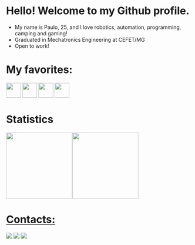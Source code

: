 # Hello! Welcome to my Github profile.
* My name is Paulo, 25, and I love robotics, automation, programming, camping and gaming!
* Graduated in Mechatronics Engineering at CEFET/MG
* Open to work! 

# My favorites:
<img src="https://cdn.jsdelivr.net/gh/devicons/devicon/icons/python/python-original.svg" width="40" height="40"/> <img src="https://cdn.jsdelivr.net/gh/devicons/devicon/icons/matlab/matlab-original.svg"  width="40" height="40"/> <img src="https://cdn.jsdelivr.net/gh/devicons/devicon/icons/cplusplus/cplusplus-original.svg" width="40" height="40"/> <img src="https://cdn.jsdelivr.net/gh/devicons/devicon/icons/embeddedc/embeddedc-original.svg" width="40" height="40"/> 

# Statistics
<div>
<a href="https://github.com/seu-usuário-aqui">
<img height="180em" src="https://github-readme-stats.vercel.app/api/top-langs/?username=pvgsMechatronics&layout=compact&langs_count=7&theme=dracula"/><img height="180em" src="https://github-readme-stats.vercel.app/api?username=pvgsMechatronics&show_icons=true&theme=dracula&include_all_commits=true&count_private=true"/>
</div>


# Contacts:

<div>

<a href = "mailto:paulo.vitor.contato@proton.me"><img src="https://img.shields.io/badge/ProtonMail-8B89CC?style=for-the-badge&logo=protonmail&logoColor=white" target="_blank"></a>
<a href="https://wa.me/5537999322273" target="_blank"><img src="https://img.shields.io/badge/WhatsApp-25D366?style=for-the-badge&logo=whatsapp&logoColor=white" target="_blank"></a> 
<a href="https://www.linkedin.com/in/pvgsMechatronics" target="_blank"><img src="https://img.shields.io/badge/-LinkedIn-%230077B5?style=for-the-badge&logo=linkedin&logoColor=white" target="_blank"></a>   
</div>



	
          
          
          
          
          
          
          
          
